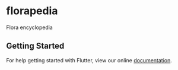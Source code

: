 # florapedia

Flora encyclopedia

## Getting Started

For help getting started with Flutter, view our online
[documentation](https://flutter.io/).
